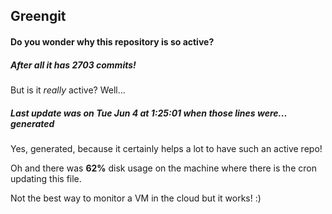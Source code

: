 ## Greengit

#### Do you wonder why this repository is so active?

##### After all it has 2703 commits!

But is it *really* active? Well...

##### Last update was on Tue Jun 4 at 1:25:01 when those lines were... generated

Yes, generated, because it certainly helps a lot to have such an active repo!

Oh and there was **62%** disk usage on the machine
where there is the cron updating this file.

Not the best way to monitor a VM in the cloud but it works! :)
